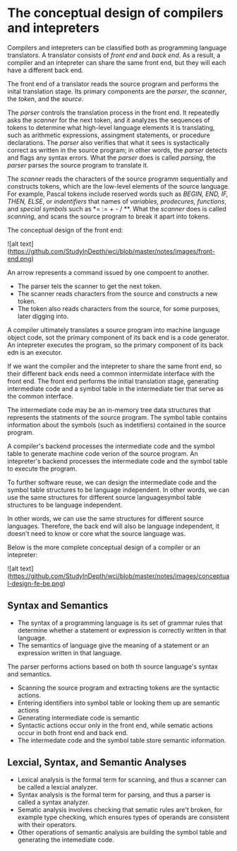 # The conceptual design of compilers and intepreters

Compilers and intepreters can be classified both as programming language translators.
A translator consists of *front end* and *back end*. As a result, a compiler and an intepreter can share the same front end,
but they will each have a different back end.

The front end of a translator reads the source program and performs the inital translation stage. Its primary components are the *parser*, the *scanner*, the *token*, and the *source*.

The *parser* controls the translation process in the front end. It repeatedly asks the *scanner* for the next token, and it analyzes the sequences of tokens to determine what high-level language elements it is translating, such as arithmetic expressions, assingment statements, or procedure declarations. 
The *parser* also verifies that what it sees is systactically correct as written in the source program; in other words, the *parser* detects and flags any syntax errors. What the *parser* does is called *parsing*, the *parser* parses the source program to translate it.

The *scanner* reads the characters of the source programm sequentially and constructs tokens, which are the low-level elements of the source language. For example, Pascal tokens include reserved words such as *BEGIN, END, IF, THEN, ELSE*, or *indentifiers* that names of *variables, prodecures, functions*, and *special symbols* such as *= := + - / **. What the *scanner* does is called *scanning*, and scans the source program to break it apart into tokens.

The conceptual design of the front end:

![alt text] (https://github.com/StudyInDepth/wci/blob/master/notes/images/front-end.png)

An arrow represents a command issued by one compoent to another. 
* The parser tels the scanner to get the next token.
* The scanner reads characters from the source and constructs a new token.
* The token also reads characters from the source, for some purposes, later digging into.

A compiler ultimately translates a source program into machine language object code, sot the primary component of its back end is a code generator.
An intepreter executes the program, so the primary component of its back edn is an executor.

If we want the compiler and the intepreter to share the same front end, so their different back ends need a common intermidate interface with the front end.
The front end performs the initial translation stage, generating intermediate code and a symbol table in the intermediate tier that serve as the common interface.

The intermediate code may be an in-memory tree data structures that represents the statments of the source program.
The symbol table contains information about the symbols (such as indetifiers) contained in the source program.

A compiler's backend processes the intermediate code and the symbol table to generate machine code verion of the source program.
An intepreter's backend processes the intermediate code and the symbol table to execute the program.

To further software reuse, we can design the intermediate code and the symbol table structures to be language independent.
In other words, we can use the same structures for different source languagesymbol table structures to be language independent.

In other words, we can use the same structures for different source languages. Therefore, the back end will also be language independent, it doesn't need to know or core what the source language was.

Below is the more complete conceptual design of a compiler or an intepreter:

![alt text] (https://github.com/StudyInDepth/wci/blob/master/notes/images/conceptual-design-fe-be.png)

## Syntax and Semantics

* The syntax of a programming language is its set of grammar rules that determine whether a statement or expression is correctly written in that language.
* The semantics of language give the meaning of a statement or an expression written in that language.

The parser performs actions based on both th source language's syntax and semantics.
* Scanning the source program and extracting tokens are the syntactic actions. 
* Entering identifiers into symbol table or looking them up are semantic actions
* Generating intermediate code is semantic
* Syntactic actions occur only in the front end, while sematic actions occur in both front end and back end.
* The intermedate code and the symbol table store semantic information.

## Lexcial, Syntax, and Semantic Analyses 

* Lexical analysis is the formal term for scanning, and thus a scanner can be called a lexcial analyzer.
* Syntax analysis is the formal term for parsing, and thus a parser is called a syntax analyzer.
* Sematic analysis involves checking that sematic rules are't broken, for example type checking, which ensures types of operands are consistent with their operators.
* Other operations of semantic analysis are building the symbol table and generating the intemediate code.



 
